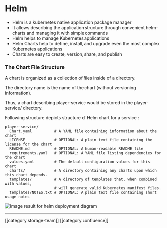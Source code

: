 # Helm

* Helm is a kubernetes native application package manager
* It allows describing the application structure through convenient helm-charts and managing it with simple commands
* Helm helps to manage Kubernetes applications
* Helm Charts help to define, install, and upgrade even the most complex Kubernetes applications
* Charts are easy to create, version, share, and publish&#x20;

### The Chart File Structure

A chart is organized as a collection of files inside of a directory.

The directory name is the name of the chart (without versioning information).

Thus, a chart describing player-service would be stored in the player-service/ directory.

Following structure depicts structure of Helm chart for a service :

```
player-service/
  Chart.yaml          # A YAML file containing information about the chart
  LICENSE             # OPTIONAL: A plain text file containing the license for the chart
  README.md           # OPTIONAL: A human-readable README file
  requirements.yaml   # OPTIONAL: A YAML file listing dependencies for the chart
  values.yaml         # The default configuration values for this chart
  charts/             # A directory containing any charts upon which this chart depends.
  templates/          # A directory of templates that, when combined with values,
                      # will generate valid Kubernetes manifest files.
  templates/NOTES.txt # OPTIONAL: A plain text file containing short usage notes
```

![Image result for helm deployment diagram](../../../../DevOps/FullExport/images/storage)

***

\[\[category.storage-team]] \[\[category.confluence]]
